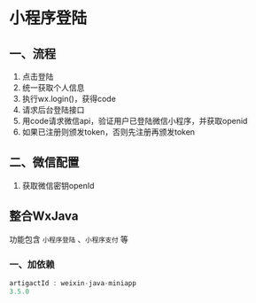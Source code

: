 # 小程序登陆


## 一、流程
1. 点击登陆
2. 统一获取个人信息
3. 执行wx.login()，获得code
4. 请求后台登陆接口
5. 用code请求微信api，验证用户已登陆微信小程序，并获取openid
6. 如果已注册则颁发token，否则先注册再颁发token

## 二、微信配置
1. 获取微信密钥openId


## 整合WxJava
功能包含 `小程序登陆` 、`小程序支付` 等

### 一、加依赖
```java
artigactId : weixin-java-miniapp
3.5.0
```


<ad/>
<comment/>